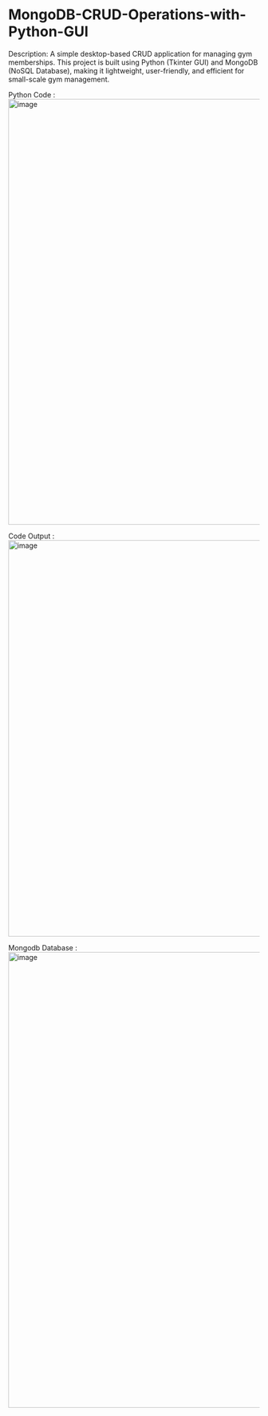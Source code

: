 # MongoDB-CRUD-Operations-with-Python-GUI
Description: A simple desktop-based CRUD application for managing gym memberships. This project is built using Python (Tkinter GUI) and MongoDB (NoSQL Database), making it lightweight, user-friendly, and efficient for small-scale gym management.

Python Code : <img width="1600" height="853" alt="image" src="https://github.com/user-attachments/assets/010d022a-48a2-423f-8b0c-ed623242448d" />

Code Output : <img width="891" height="794" alt="image" src="https://github.com/user-attachments/assets/c87bf102-a7bb-4b02-b864-0d25e237e2ec" />

Mongodb Database : <img width="1600" height="913" alt="image" src="https://github.com/user-attachments/assets/c26dbffc-c187-48da-beb5-cdfad2ea8775" />



